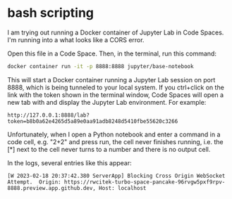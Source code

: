 # bash scripting

I am trying out running a Docker container of Jupyter Lab in Code Spaces.  I'm running into a what looks like a CORS error.

Open this file in a Code Space.  Then, in the terminal, run this command:
```bash
docker container run -it -p 8888:8888 jupyter/base-notebook
```

This will start a Docker container running a Jupyter Lab session on port 8888, which is being tunneled to your local system.  If you ctrl+click on the link with the token shown in the terminal window, Code Spaces will open a new tab with and display the Jupyter Lab environment.  For example:

```
http://127.0.0.1:8888/lab?token=b8b0a62e4265d5a89e0aa91adb8248d5410fbe55620c3266
```

Unfortunately, when I open a Python notebook and enter a command in a code cell, e.g. "2+2" and press run, the cell never finishes running, i.e. the [*] next to the cell never turns to a number and there is no output cell.

In the logs, several entries like this appear:
```
[W 2023-02-18 20:37:42.380 ServerApp] Blocking Cross Origin WebSocket Attempt.  Origin: https://rwcitek-turbo-space-pancake-96rvgw5pxf9rpv-8888.preview.app.github.dev, Host: localhost
```



